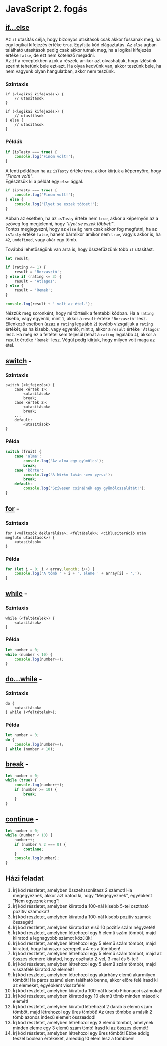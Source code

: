 # JavaScript 2. fogás

## [if...else](https://developer.mozilla.org/en-US/docs/Web/JavaScript/Reference/Statements/if...else)
Az `if` utasítás célja, hogy bizonyos utasítások csak akkor fussanak meg, ha egy logikai kifejezés értéke `true`. Egyfajta kód elágaztatás. Az `else` ágban
található utasítások pedig csak akkor futnak meg, ha a logikai kifejezés értéke `false`, de ezt nem kötelező megadni.  
Az `if` a receptekben azok a részek, amikor azt olvashatjuk, hogy ízlésünk szerint tehetünk bele ezt-azt. Ha olyan kedvünk van, akkor teszünk bele, ha nem
vagyunk olyan hangulatban, akkor nem teszünk.

### Szintaxis

```
if (<logikai kifejezés>) {
    // utasítások
}
```

```
if (<logikai kifejezés>) {
    // utasítások
} else {
    // utasítások
}
```

### Példák

```javascript
if (isTasty === true) {
    console.log('Finom volt!');
}
```

A fenti példában ha az `isTasty` értéke `true`, akkor kiírjuk a képernyőre, hogy _"Finom volt!"_.  
Egészítsük ki a példát egy `else` ággal.

```javascript
if (isTasty === true) {
    console.log('Finom volt!');
} else {
    console.log('Ilyet se eszek többet!');
}
```

Abban az esetben, ha az `isTasty` értéke nem `true`, akkor a képernyőn az a szöveg fog megjelenni, hogy _"Ilyet se eszek többet!"_.  
Fontos megjegyezni, hogy az `else` ág nem csak akkor fog megfutni, ha az `isTasty` értéke `false`, hanem bármikor, amikor nem `true`, vagyis akkor is, ha `42`,
`undefined`, vagy akár egy tömb.

Továbbá lehetőségünk van arra is, hogy összefűzzünk több `if` utasítást.

```javascript
let result;

if (rating <= 1) {
    result = 'Borzasztó';
} else if (rating <= 3) {
    result = 'Átlagos';
} else {
    result = 'Remek';
}

console.log(result + ' volt az étel.');
```

Nézzük meg soronként, hogy mi történik a fentebbi kódban. Ha a `rating` kisebb, vagy egyenlő, mint `1`, akkor a `result` értéke `'Borzasztó'` lesz. Ellenkező
esetben (azaz a `rating` legalább `2`) tovább vizsgáljuk a `rating` értékét, és ha kisebb, vagy egyenlő, mint `3`, akkor a `result` értéke `'Átlagos'` lesz. Ha
még ez a feltétel sem teljesül (tehát a `rating` legalább `4`), akkor a `result` értéke `'Remek'` lesz. Végül pedig kiírjuk, hogy milyen volt maga az étel.

## [switch](https://developer.mozilla.org/en-US/docs/Web/JavaScript/Reference/Statements/switch) -

### Szintaxis

```
switch (<kifejezés>) {
    case <érték 1>:
        <utasítások>
        break;
    case <érték 2>:
        <utasítások>
        break;
    ...
    default:
        <utasítások>
}
```

### Példa

```javascript
switch (fruit) {
    case 'alma':
        console.log('Az alma egy gyümölcs');
        break;
    case 'körte':
        console.log('A körte latin neve pyrus');
        break;
    default:
        console.log('Szívesen csinálnék egy gyümölcssalátát!');
}
```

## [for](https://developer.mozilla.org/en-US/docs/Web/JavaScript/Reference/Statements/for) -

### Szintaxis

```
for (<változók deklarálása>; <feltételek>; <ciklusiteráció után megfutó utasítások>) {
    <utasítások>
}
```

### Példa

```javascript
for (let i = 0; i < array.length; i++) {
    console.log('A tömb ' + i + '. eleme ' + array[i] + '.');
}
```

## [while](https://developer.mozilla.org/en-US/docs/Web/JavaScript/Reference/Statements/while) -

### Szintaxis

```
while (<feltételek>) {
    <utasítások>
}
```

### Példa

```javascript
let number = 0;
while (number < 10) {
    console.log(number++);
}
```

## [do...while](https://developer.mozilla.org/en-US/docs/Web/JavaScript/Reference/Statements/do...while) -

### Szintaxis

```
do {
    <utasítások>
} while (<feltételek>);
```

### Példa

```javascript
let number = 0;
do {
    console.log(number++);
} while (number < 10);
```

## [break](https://developer.mozilla.org/en-US/docs/Web/JavaScript/Reference/Statements/break) -

```javascript
let number = 0;
while (true) {
    console.log(number++);
    if (number >= 10) {
        break;
    }
}
```

## [continue](https://developer.mozilla.org/en-US/docs/Web/JavaScript/Reference/Statements/continue) -

```javascript
let number = 0;
while (number < 10) {
    number++;
    if (number % 2 === 0) {
        continue;
    }
    console.log(number);
}
```

## Házi feladat

1. Írj kód részletet, amelyben összehasonlítasz 2 számot! Ha megegyeznek, akkor azt iratod ki, hogy "Megegyeznek", egyébként "Nem egyeznek meg"!
2. Írj kód részletet, amelyben kiiratod a 100-nál kisebb 5-tel osztható pozitív számokat!
3. Írj kód részletet, amelyben kiiratod a 100-nál kisebb pozitív számok összegét!
4. Írj kód részletet, amelyben kiiratod az első 10 pozitív szám négyzetét!
5. Írj kód részletet, amelyben létrehozol egy 5 elemű szám tömböt, majd kiiratod a legnagyobb számot közülük!
6. Írj kód részletet, amelyben létrehozol egy 5 elemű szám tömböt, majd kiiratod, hogy hányszor szerepelt a 4-es a tömbben!
7. Írj kód részletet, amelyben létrehozol egy 5 elemű szám tömböt, majd az összes elemére kiiratod, hogy osztható 2-vel, 3-mal és 5-tel!
8. Írj kód részletet, amelyben létrehozol egy 5 elemű szám tömböt, majd visszafelé kiiratod az elemeit!
9. Írj kód részletet, amelyben létrehozol egy akárhány elemű akármilyen tömböt! Ha páros számú elem található benne, akkor előre felé irasd ki az elemeket,
   egyébként visszafelé!
10. Írj kód részletet, amelyben kiiratod a 100-nál kisebb Fibonacci számokat!
11. Írj kód részletet, amelyben kiiratod egy 10 elemű tömb minden második elemét!
12. Írj kód részletet, amelyben kiiratod létrehozol 2 darab 5 elemű szám tömböt, majd létrehozol egy üres tömböt! Az üres tömbbe a másik 2 tömb azonos indexű
   elemeit összeadod!
13. Írj kód részletet, amelyben létrehozol egy 3 elemű tömböt, amelynek minden eleme egy 3 elemű szám tömb! Irasd ki az összes elemét!
14. Írj kód részletet, amelyben létrehozol egy üres tömböt! Ebbe addig teszel boolean értékeket, ameddig 10 elem lesz a tömbben!